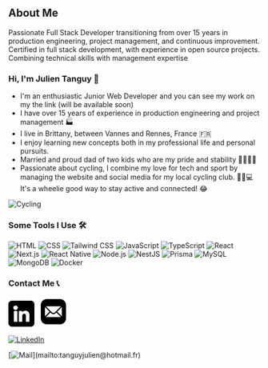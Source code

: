 
## About Me

Passionate Full Stack Developer transitioning from over 15 years in production engineering, project management, and continuous improvement. Certified in full stack development, with experience in open source projects. Combining technical skills with management expertise


### Hi, I'm Julien Tanguy 👋

- I'm an enthusiastic Junior Web Developer and you can see my work on my the link (will be available soon)
- I have over 15 years of experience in production engineering and project management 🏭
- I live in Brittany, between Vannes and Rennes, France 🇫🇷
- I enjoy learning new concepts both in my professional life and personal pursuits.
- Married and proud dad of two kids who are my pride and stability 👨‍👩‍👧‍👦
- Passionate about cycling, I combine my love for tech and sport by managing the website and social media for my local cycling club. 🚴‍♂️💻 It's a wheelie good way to stay active and connected! 😂
  
<img src="https://scontent-lhr6-2.xx.fbcdn.net/v/t39.30808-6/393938864_10161099201969820_588150169685840793_n.jpg?_nc_cat=105&ccb=1-7&_nc_sid=6ee11a&_nc_ohc=eetrpGmxxDsQ7kNvgH_TKcH&_nc_ht=scontent-lhr6-2.xx&oh=00_AYDEu4aExNTdTpXNvi1iS2yKX1xXqTCUon8Kdh6JkNvtoA&oe=6684EF96" alt="Cycling" width="400" >

### Some Tools I Use 🛠️

![HTML](https://img.shields.io/badge/HTML5-E34F26?style=for-the-badge&logo=html5&logoColor=white)
![CSS](https://img.shields.io/badge/CSS3-1572B6?style=for-the-badge&logo=css3&logoColor=white)
![Tailwind CSS](https://img.shields.io/badge/TailwindCSS-38B2AC?style=for-the-badge&logo=tailwind-css&logoColor=white)
![JavaScript](https://img.shields.io/badge/JavaScript-323330?style=for-the-badge&logo=javascript&logoColor=F7DF1E)
![TypeScript](https://img.shields.io/badge/TypeScript-007ACC?style=for-the-badge&logo=typescript&logoColor=white)
![React](https://img.shields.io/badge/React-20232A?style=for-the-badge&logo=react&logoColor=61DAFB)
![Next.js](https://img.shields.io/badge/Next.js-000000?style=for-the-badge&logo=nextdotjs&logoColor=white)
![React Native](https://img.shields.io/badge/React_Native-20232A?style=for-the-badge&logo=react&logoColor=61DAFB)
![Node.js](https://img.shields.io/badge/Node.js-339933?style=for-the-badge&logo=nodedotjs&logoColor=white)
![NestJS](https://img.shields.io/badge/Nest.js-E0234E?style=for-the-badge&logo=nestjs&logoColor=white)
![Prisma](https://img.shields.io/badge/Prisma-3982CE?style=for-the-badge&logo=prisma&logoColor=white)
![MySQL](https://img.shields.io/badge/MySQL-4479A1?style=for-the-badge&logo=mysql&logoColor=white)
![MongoDB](https://img.shields.io/badge/MongoDB-4EA94B?style=for-the-badge&logo=mongodb&logoColor=white)
![Docker](https://img.shields.io/badge/Docker-2496ED?style=for-the-badge&logo=docker&logoColor=white)



### Contact Me 📞

[![LinkedIn](https://github.com/Pops47/pops47/blob/main/assets/images/linkedin.png)](https://www.linkedin.com/in/julientanguy56)&nbsp;
[![Mail](https://github.com/Pops47/pops47/blob/main/assets/images/email.png)](mailto:tanguyjulien@hotmail.fr)

[![LinkedIn](https://cdn.svgporn.com/logos/linkedin-icon.svg)](https://www.linkedin.com/in/julientanguy56)


[![Mail]([https://cdnjs.cloudflare.com/ajax/libs/font-awesome/6.0.0-beta3/icons/regular/envelope.svg](https://c.clc2l.com/c/thumbnail75webp/t/a/p/apple-mail-Naptot.png))](mailto:tanguyjulien@hotmail.fr)


